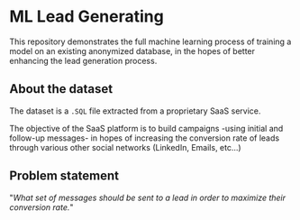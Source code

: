 # ML Lead Generating

This repository demonstrates the full machine learning process of training a model on an existing anonymized database, in the hopes of better enhancing the lead generation process.

## About the dataset

The dataset is a `.SQL` file extracted from a proprietary SaaS service.

The objective of the SaaS platform is to build campaigns -using initial and follow-up messages- in hopes of increasing the conversion rate of leads through various other social networks (LinkedIn, Emails, etc...)

## Problem statement

"_What set of messages should be sent to a lead in order to maximize their conversion rate._"
